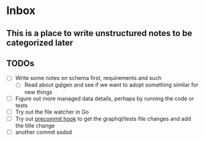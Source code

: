 # Inbox

## This is a place to write unstructured notes to be categorized later

## TODOs
- [ ] Write some notes on schema first, requirements and such
  - [ ] Read about gqlgen and see if we want to adopt something similar for new things
- [ ] Figure out more managed data details, perhaps by running the code or tests
- [ ] Try out the file watcher in Go
- [ ] Try out [precommit hook](https://pre-commit.com/#contributing) to get the graphql/tests file changes and add the title change
- [ ] another commit asdsd